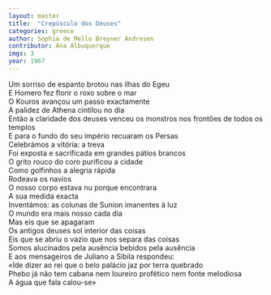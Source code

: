 ```yaml
---
layout: master
title:  "Crepúsculo dos Deuses"
categories: greece
author: Sophia de Mello Breyner Andresen
contributor: Ana Albuquerque
imgs: 3
year: 1967
---
```



Um sorriso de espanto brotou nas ilhas do Egeu  
E Homero fez florir o roxo sobre o mar  
O Kouros avançou um passo exactamente  
A palidez de Athena cintilou no dia  
Então a claridade dos deuses venceu os monstros nos frontões de todos os templos  
E para o fundo do seu império recuaram os Persas  
Celebrámos a vitória: a treva  
Foi exposta e sacrificada em grandes pátios brancos  
O grito rouco do coro purificou a cidade  
Como golfinhos a alegria rápida  
Rodeava os navios  
O nosso corpo estava nu porque encontrara  
A sua medida exacta  
Inventámos: as colunas de Sunion imanentes à luz  
O mundo era mais nosso cada dia  
Mas eis que se apagaram  
Os antigos deuses sol interior das coisas  
Eis que se abriu o vazio que nos separa das coisas   
Somos alucinados pela ausência bebidos pela ausência  
E aos mensageiros de Juliano a Sibila respondeu:  
«Ide dizer ao rei que o belo palácio jaz por terra quebrado  
Phebo já não tem cabana nem loureiro profético nem fonte melodiosa  
A água que fala calou-se»  


  

